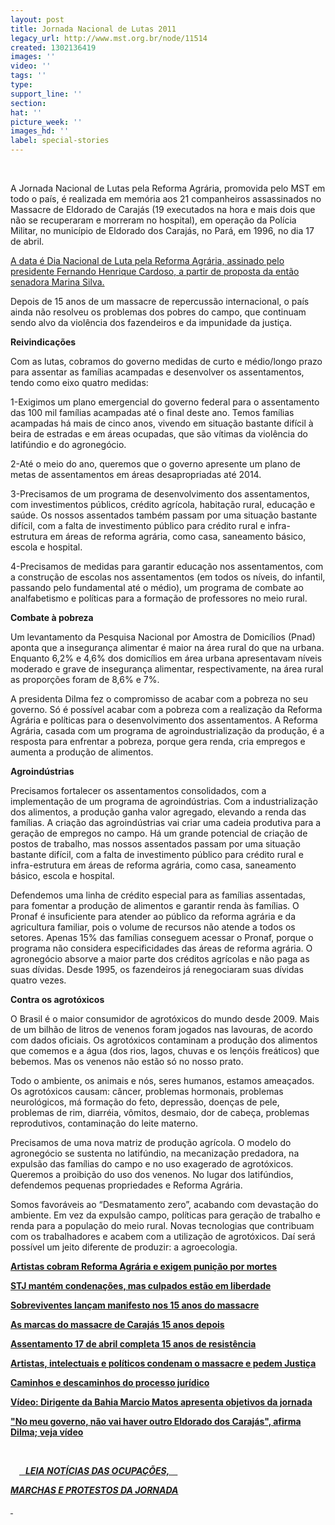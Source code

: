 ```yaml
---
layout: post
title: Jornada Nacional de Lutas 2011
legacy_url: http://www.mst.org.br/node/11514
created: 1302136419
images: ''
video: ''
tags: ''
type: 
support_line: ''
section: 
hat: ''
picture_week: ''
images_hd: ''
label: special-stories
---
```

<p>&nbsp;</p><p>A Jornada Nacional de Lutas pela Reforma Agrária, promovida pelo MST em todo o país, é realizada em memória aos 21 companheiros assassinados no Massacre de Eldorado de Carajás (19 executados na hora e mais dois que não se recuperaram e morreram no hospital), em operação da Polícia Militar, no município de Eldorado dos Carajás, no Pará, em 1996, no dia 17 de abril.</p><p><a target="_blank" href="http://www.planalto.gov.br/ccivil/Leis/2002/L10469.htm">A data é Dia Nacional de Luta pela Reforma Agrária, assinado pelo presidente Fernando Henrique Cardoso, a partir de proposta da então senadora Marina Silva.</a></p><p>Depois de 15 anos de um massacre de repercussão internacional, o país ainda não resolveu os problemas dos pobres do campo, que continuam sendo alvo da violência dos fazendeiros e da impunidade da justiça.</p><p><strong>Reivindicações</strong></p><p>Com as lutas, cobramos do governo medidas de curto e médio/longo prazo para assentar as famílias acampadas e desenvolver os assentamentos, tendo como eixo quatro medidas:</p><p>1-Exigimos um plano emergencial do governo federal para o assentamento das 100 mil famílias acampadas até o final deste ano. Temos famílias acampadas há mais de cinco anos, vivendo em situação bastante difícil à beira de estradas e em áreas ocupadas, que são vítimas da violência do latifúndio e do agronegócio.</p><p>2-Até o meio do ano, queremos que o governo apresente um plano de metas de assentamentos em áreas desapropriadas até 2014.</p><p>3-Precisamos de um programa de desenvolvimento dos assentamentos, com investimentos públicos, crédito agrícola, habitação rural, educação e saúde. Os nossos assentados também passam por uma situação bastante difícil, com a falta de investimento público para crédito rural e infra-estrutura em áreas de reforma agrária, como casa, saneamento básico, escola e hospital.</p><p>4-Precisamos de medidas para garantir educação nos assentamentos, com a construção de escolas nos assentamentos (em todos os níveis, do infantil, passando pelo fundamental até o médio), um programa de combate ao analfabetismo e políticas para a formação de professores no meio rural.</p><p><strong>Combate à pobreza</strong></p><p>Um levantamento da Pesquisa Nacional por Amostra de Domicílios (Pnad) aponta que a insegurança alimentar é maior na área rural do que na urbana. Enquanto 6,2% e 4,6% dos domicílios em área urbana apresentavam níveis moderado e grave de insegurança alimentar, respectivamente, na área rural as proporções foram de 8,6% e 7%.</p><p>A presidenta Dilma fez o compromisso de acabar com a pobreza no seu governo. Só é possível acabar com a pobreza com a realização da Reforma Agrária e políticas para o desenvolvimento dos assentamentos. A Reforma Agrária, casada com um programa de agroindustrialização da produção, é a resposta para enfrentar a pobreza, porque gera renda, cria empregos e aumenta a produção de alimentos.</p><p><strong>Agroindústrias</strong></p><p>Precisamos fortalecer os assentamentos consolidados, com a implementação de um programa de agroindústrias. Com a industrialização dos alimentos, a produção ganha valor agregado, elevando a renda das famílias. A criação das agroindústrias vai criar uma cadeia produtiva para a geração de empregos no campo. Há um grande potencial de criação de postos de trabalho, mas nossos assentados passam por uma situação bastante difícil, com a falta de investimento público para crédito rural e infra-estrutura em áreas de reforma agrária, como casa, saneamento básico, escola e hospital.</p><p>Defendemos uma linha de crédito especial para as famílias assentadas, para fomentar a produção de alimentos e garantir renda às famílias. O Pronaf é insuficiente para atender ao público da reforma agrária e da agricultura familiar, pois o volume de recursos não atende a todos os setores. Apenas 15% das famílias conseguem acessar o Pronaf, porque o programa não considera especificidades das áreas de reforma agrária. O agronegócio absorve a maior parte dos créditos agrícolas e não paga as suas dívidas. Desde 1995, os fazendeiros já renegociaram suas dívidas quatro vezes.</p><p><strong>Contra os agrotóxicos</strong></p><p>O Brasil é o maior consumidor de agrotóxicos do mundo desde 2009. Mais de um bilhão de litros de venenos foram jogados nas lavouras, de acordo com dados oficiais. Os agrotóxicos contaminam a produção dos alimentos que comemos e a água (dos rios, lagos, chuvas e os lençóis freáticos) que bebemos. Mas os venenos não estão só no nosso prato.</p><p>Todo o ambiente, os animais e nós, seres humanos, estamos ameaçados. Os agrotóxicos causam: câncer, problemas hormonais, problemas neurológicos, má formação do feto, depressão, doenças de pele, problemas de rim, diarréia, vômitos, desmaio, dor de cabeça, problemas reprodutivos, contaminação do leite materno.</p><p>Precisamos de uma nova matriz de produção agrícola. O modelo do agronegócio se sustenta no latifúndio, na mecanização predadora, na expulsão das famílias do campo e no uso exagerado de agrotóxicos. Queremos a proibição do uso dos venenos. No lugar dos latifúndios, defendemos pequenas propriedades e Reforma Agrária.</p><p>Somos favoráveis ao “Desmatamento zero”, acabando com devastação do ambiente. Em vez da expulsão campo, políticas para geração de trabalho e renda para a população do meio rural. Novas tecnologias que contribuam com os trabalhadores e acabem com a utilização de agrotóxicos. Daí será possível um jeito diferente de produzir: a agroecologia.</p><p><strong><span class="field-content"><a href="../../../../../node/11584">Artistas  cobram Reforma Agrária e exigem punição por mortes</a></span></strong></p><p><strong><span class="field-content"><a href="../../../../../node/11585">STJ  mantém condenações, mas culpados estão em liberdade</a></span></strong></p><p><a href="../../../../../Sobreviventes-lancam-manifesto-nos-15%20anos-do-massacre%20"><strong>Sobreviventes   lançam manifesto nos 15 anos do massacre</strong></a></p><p><a href="../../../../../As-marcas-do-massacre-de-Carajas-15-anos-depois"><strong>As  marcas do massacre de Carajás 15 anos depois</strong></a></p><p><a href="http://www.mst.org.br/node/11542"><strong>Assentamento 17 de abril completa 15 anos de resistência </strong></a></p><p><a href="http://www.mst.org.br/depoimentos-jornada-2011"><strong>Artistas, intelectuais e políticos condenam o massacre e pedem Justiça</strong></a></p><p><a href="http://www.mst.org.br/Caminhos-e-descaminhos-do-processo-juridico"><strong>Caminhos e descaminhos do processo jurídico</strong></a></p><p><a href="http://www.mst.org.br/video/jornada-de-lutas-reforma-agraria-2011"><strong>Vídeo: Dirigente da Bahia Marcio Matos apresenta objetivos da jornada</strong></a></p><p><a href="http://www.mst.org.br/Nao-vai-haver-outro-Massacre-de-Eldorado-dos-Carajas-afirma-dilma"><strong>"No meu governo, não vai haver outro Eldorado dos Carajás", afirma Dilma; veja vídeo</strong></a></p><p>&nbsp;</p><p><a target="_self" href="http://www.mst.org.br/taxonomy/term/896"><img alt="" align="left" vspace="5" hspace="5" src="http://www.mst.org.br/sites/default/files/images/Brasil02.jpg"></a></p><p>&nbsp;<a href="http://www.mst.org.br/taxonomy/term/896"><strong>&nbsp;&nbsp; </strong><u><em><strong>LEIA NOTÍCIAS DAS OCUPAÇÕES, &nbsp; &nbsp; <br></strong></em></u></a></p><p><a href="http://www.mst.org.br/taxonomy/term/896"><u><em><strong>MARCHAS E PROTESTOS DA JORNADA</strong></em></u></a></p><p><a href="http://www.mst.org.br/taxonomy/term/896">&nbsp;</a></p><p>&nbsp;</p><p>&nbsp;</p><p>&nbsp;</p><p>&nbsp;</p><p>&nbsp;</p><p>&nbsp;</p>

